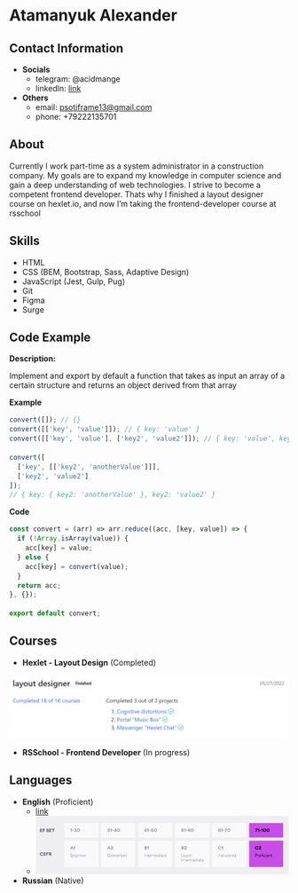 # Atamanyuk Alexander

## Contact Information

* **Socials**
    + telegram: @acidmange
    + linkedln: [link](https://www.linkedin.com/in/alexander-atamanyuk-b7676b29a)  
* **Others**
    + email: psotiframe13@gmail.com
    + phone: +79222135701

## About

Currently I work part-time as a system administrator in a construction company. My goals are to expand my knowledge in computer science and gain a deep understanding of web technologies. I strive to become a competent frontend developer. Thats why I finished a layout designer course on hexlet.io, and now I’m taking the frontend-developer course at rsschool

## Skills

* HTML
* CSS (BEM, Bootstrap, Sass, Adaptive Design)
* JavaScript (Jest, Gulp, Pug)
* Git
* Figma
* Surge

## Code Example 

**Description:**

Implement and export by default a function that takes as input an array of a certain structure and returns an object derived from that array

**Example**

```javascript
convert([]); // {}
convert([['key', 'value']]); // { key: 'value' }
convert([['key', 'value'], ['key2', 'value2']]); // { key: 'value', key2: 'value2' }

convert([
  ['key', [['key2', 'anotherValue']]],
  ['key2', 'value2']
]);
// { key: { key2: 'anotherValue' }, key2: 'value2' }
```

**Code**

```javascript
const convert = (arr) => arr.reduce((acc, [key, value]) => {
  if (!Array.isArray(value)) {
    acc[key] = value;
  } else {
    acc[key] = convert(value);
  }
  return acc;
}, {});

export default convert;
```

## Courses

* **Hexlet - Layout Design** (Completed)

![Hexlet Layout Design course](/assets/images/hexlet.png)

* **RSSchool - Frontend Developer** (In progress)

## Languages

* **English** (Proficient)
    + [link](https://www.efset.org/cert/nXSVsY)
    + ![Efset Certificate](/assets/images/efset.png)
* **Russian** (Native)